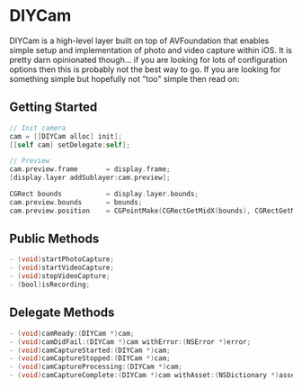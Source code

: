 # DIYCam

DIYCam is a high-level layer built on top of AVFoundation that enables simple setup and implementation of photo and video capture within iOS. It is pretty darn opinionated though... if you are looking for lots of configuration options then this is probably not the best way to go. If you are looking for something simple but hopefully not "too" simple then read on:

## Getting Started
```objective-c
// Init camera
cam = [[DIYCam alloc] init];
[[self cam] setDelegate:self];

// Preview
cam.preview.frame       = display.frame;
[display.layer addSublayer:cam.preview];

CGRect bounds           = display.layer.bounds;
cam.preview.bounds      = bounds;
cam.preview.position    = CGPointMake(CGRectGetMidX(bounds), CGRectGetMidY(bounds));
```

## Public Methods
```objective-c
- (void)startPhotoCapture;
- (void)startVideoCapture;
- (void)stopVideoCapture;
- (bool)isRecording;
```

## Delegate Methods
```objective-c
- (void)camReady:(DIYCam *)cam;
- (void)camDidFail:(DIYCam *)cam withError:(NSError *)error;
- (void)camCaptureStarted:(DIYCam *)cam;
- (void)camCaptureStopped:(DIYCam *)cam;
- (void)camCaptureProcessing:(DIYCam *)cam;
- (void)camCaptureComplete:(DIYCam *)cam withAsset:(NSDictionary *)asset;
```